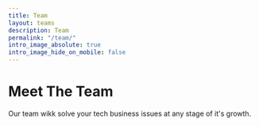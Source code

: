 ```yaml
---
title: Team
layout: teams
description: Team
permalink: "/team/"
intro_image_absolute: true
intro_image_hide_on_mobile: false
---
```


# Meet The Team

Our team wikk solve your tech business issues at any stage of it's growth.

